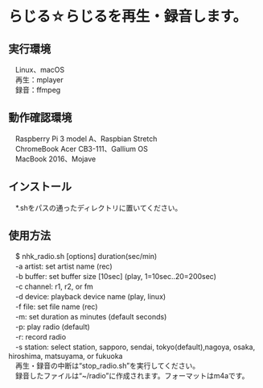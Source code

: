 # らじる☆らじるを再生・録音します。

## 実行環境
　Linux、macOS  
　再生：mplayer  
　録音：ffmpeg  
## 動作確認環境
　Raspberry Pi 3 model A、Raspbian Stretch  
　ChromeBook Acer CB3-111、Gallium OS  
　MacBook 2016、Mojave  
## インストール
　*.shをパスの通ったディレクトリに置いてください。  
## 使用方法
　$ nhk_radio.sh  [options]  duration(sec/min)  
　-a artist: set artist name (rec)  
　-b buffer: set buffer size [10sec] (play, 1=10sec..20=200sec)  
　-c channel: r1, r2, or fm  
　-d device: playback device name (play, linux)  
　-f file: set file name (rec)  
　-m: set duration as minutes (default seconds)  
　-p: play radio (default)  
　-r: record radio  
　-s station: select station, sapporo, sendai, tokyo(default),nagoya, osaka, hiroshima, matsuyama, or fukuoka  
　再生・録音の中断は“stop_radio.sh”を実行してください。  
　録音したファイルは“~/radio”に作成されます。フォーマットはm4aです。  
